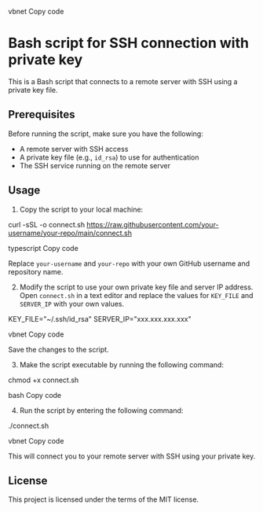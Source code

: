 vbnet
Copy code
# Bash script for SSH connection with private key

This is a Bash script that connects to a remote server with SSH using a private key file.

## Prerequisites

Before running the script, make sure you have the following:

- A remote server with SSH access
- A private key file (e.g., `id_rsa`) to use for authentication
- The SSH service running on the remote server

## Usage

1. Copy the script to your local machine:

curl -sSL -o connect.sh https://raw.githubusercontent.com/your-username/your-repo/main/connect.sh

typescript
Copy code

Replace `your-username` and `your-repo` with your own GitHub username and repository name.

2. Modify the script to use your own private key file and server IP address. Open `connect.sh` in a text editor and replace the values for `KEY_FILE` and `SERVER_IP` with your own values.

KEY_FILE="~/.ssh/id_rsa"
SERVER_IP="xxx.xxx.xxx.xxx"

vbnet
Copy code

Save the changes to the script.

3. Make the script executable by running the following command:

chmod +x connect.sh

bash
Copy code

4. Run the script by entering the following command:

./connect.sh

vbnet
Copy code

This will connect you to your remote server with SSH using your private key.

## License

This project is licensed under the terms of the MIT license.
